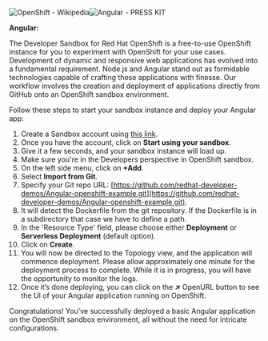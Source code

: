 ![OpenShift - Wikipedia](https://upload.wikimedia.org/wikipedia/commons/thumb/3/3a/OpenShift-LogoType.svg/100px-OpenShift-LogoType.svg.png)![Angular - PRESS KIT](https://encrypted-tbn0.gstatic.com/images?q=tbn:ANd9GcTLHZ7_lKApQX-3zDkXMVG029QBcaAc4F8sq9z7O7P5mw&s)

**Angular:**

The Developer Sandbox for Red Hat OpenShift is a free-to-use OpenShift instance for you to experiment with OpenShift for your use cases. Development of dynamic and responsive web applications has evolved into a fundamental requirement. Node.js and Angular stand out as formidable technologies capable of crafting these applications with finesse. Our workflow involves the creation and deployment of applications directly from GitHub onto an OpenShift sandbox environment.

Follow these steps to start your sandbox instance and deploy your Angular app:
1. Create a Sandbox account using [this link](https://developers.redhat.com/developer-sandbox).
2. Once you have the account, click on **Start using your sandbox**.
3. Give it a few seconds, and your sandbox instance will load up.
4. Make sure you're in the Developers perspective in OpenShift sandbox.
5. On the left side menu, click on **+Add**.
6. Select **Import from Git**.
7. Specify your Git repo URL: [https://github.com/redhat-developer-demos/Angular-openshift-example.git](https://github.com/redhat-developer-demos/Angular-openshift-example.git).
8. It will detect the Dockerfile from the git repository. If the Dockerfile is in a subdirectory that case we have to define a path.
9. In the 'Resource Type' field, please choose either **Deployment** or **Serverless Deployment** (default option).
10. Click on **Create**.
11. You will now be directed to the Topology view, and the application will commence deployment. Please allow approximately one minute for the deployment process to complete. While it is in progress, you will have the opportunity to monitor the logs.
12. Once it’s done deploying, you can click on the ***↗*** OpenURL button to see the UI of your Angular application running on OpenShift.

Congratulations! You've successfully deployed a basic Angular application on the OpenShift sandbox environment, all without the need for intricate configurations. 
